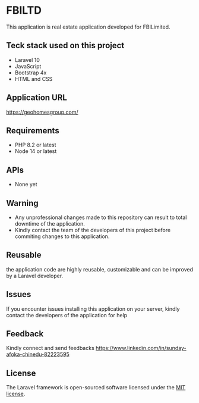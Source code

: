 # FBILTD
This application is real estate application developed for FBILimited.

## Teck stack used on this project
* Laravel 10
* JavaScript
* Bootstrap 4x
* HTML and CSS

## Application URL 
https://geohomesgroup.com/

## Requirements
* PHP 8.2 or latest
* Node 14 or latest

## APIs
* None yet

## Warning
* Any unprofessional changes made to this repository can result to total downtime of the application.
* Kindly contact the team of the developers of this project before commiting changes to this application.

## Reusable
the application code are highly reusable, customizable and can be improved by a Laravel developer.

## Issues
If you encounter issues installing this application on your server, kindly contact the developers of the application for help

## Feedback
Kindly connect and send feedbacks
https://www.linkedin.com/in/sunday-afoka-chinedu-82223595


## License
The Laravel framework is open-sourced software licensed under the [MIT license](https://opensource.org/licenses/MIT).
